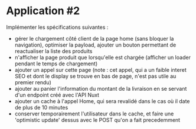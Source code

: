 # Application #2

Implémenter les spécifications suivantes :
- gérer le chargement côté client de la page home (sans bloquer la navigation), optimiser la payload, ajouter un bouton permettant de reactualiser la liste des produits
- n'afficher la page produit que lorsqu'elle est chargée (afficher un loader pendant le temps de chargement) 
- ajouter un appel sur cette page (note : cet appel, qui a un faible interet SEO et dont le display se trouve en bas de page, n'est pas utile au premier rendu)
- ajouter au panier l'information du montant de la livraison en se servant d'un endpoint créé avec l'API Nuxt 
- ajouter un cache à l'appel Home, qui sera revalidé dans le cas où il date de plus de 10 minutes
- conserver temporairement l'utilisateur dans le cache, et faire une 'optimistic update' dessus avec le POST qu'on a fait precedemment
